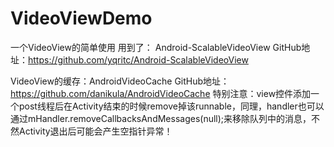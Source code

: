 # VideoViewDemo
一个VideoView的简单使用
用到了：
Android-ScalableVideoView GitHub地址：https://github.com/yqritc/Android-ScalableVideoView

VideoView的缓存：AndroidVideoCache GitHub地址：https://github.com/danikula/AndroidVideoCache
特别注意：view控件添加一个post线程后在Activity结束的时候remove掉该runnable，同理，handler也可以通过mHandler.removeCallbacksAndMessages(null);来移除队列中的消息，不然Activity退出后可能会产生空指针异常！
